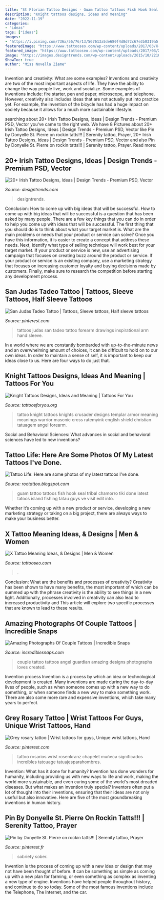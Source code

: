 ```yaml
---
title: "St Florian Tattoo Designs - Guam Tattoo Tattoos Fish Hook Seal Tribal Chamorro Tiki Done Latest Tatoos Island Fishing Tatau Guys Ve Visit Edit Into"
description: "Knight tattoos designs, ideas and meaning"
date: "2022-11-19"
categories:
- "ideas"
tags: ["ideas"]
images:
- "https://i.pinimg.com/736x/56/76/13/567613a5de680f4d8d72c67e3b0319a5.jpg"
featuredImage: "https://www.tattooseo.com/wp-content/uploads/2017/03/X-Tattoo-Meaning-10.jpg"
featured_image: "https://www.tattooseo.com/wp-content/uploads/2017/03/X-Tattoo-Meaning-10.jpg"
image: "https://images.designtrends.com/wp-content/uploads/2015/10/22182850/Small-Irish-Wrist-Tattoo-Design.jpg"
ShowToc: true
author: "Miss Novella Zieme"
---
```



Invention and creativity: What are some examples?
Inventions and creativity are two of the most important aspects of life. They have the ability to change the way people live, work and socialize. Some examples of inventions include: fire starter, pen and paper, microscope, and telephone. However, creativity also includes ideas that are not actually put into practice yet. For example, the invention of the bicycle has had a huge impact on society because it allows for a much more sustainable lifestyle.

	

		
searching about 20+ Irish Tattoo Designs, Ideas | Design Trends - Premium PSD, Vector you've came to the right web. We have 8 Pictures about 20+ Irish Tattoo Designs, Ideas | Design Trends - Premium PSD, Vector like Pin by Donyelle St. Pierre on rockin tatts!!! | Serenity tattoo, Prayer, 20+ Irish Tattoo Designs, Ideas | Design Trends - Premium PSD, Vector and also Pin by Donyelle St. Pierre on rockin tatts!!! | Serenity tattoo, Prayer. Read more:
		
    
## 20+ Irish Tattoo Designs, Ideas | Design Trends - Premium PSD, Vector

<img loading=lazy src="https://images.designtrends.com/wp-content/uploads/2015/10/22182850/Small-Irish-Wrist-Tattoo-Design.jpg" onerror="this.onerror=null;this.src='https://tse1.mm.bing.net/th?id=OIP.vdjLJdT3I78DV_wOLR804wHaHa&amp;pid=15.1';" alt="20+ Irish Tattoo Designs, Ideas | Design Trends - Premium PSD, Vector">

_Source: designtrends.com_

>designtrends. 

	

Conclusion: How to come up with big ideas that will be successful.
How to come up with big ideas that will be successful is a question that has been asked by many people. There are a few key things that you can do in order to help you come up with ideas that will be successful. The first thing that you should do is to think about what your target market is. What are the main problems or needs that your product or service can solve? Once you have this information, it is easier to create a concept that address these needs. Next, identify what type of selling technique will work best for your target market. If your product or service is new, use an advertising campaign that focuses on creating buzz around the product or service. If your product or service is an existing company, use a marketing strategy that focuses on increasing customer loyalty and buying decisions made by customers. Finally, make sure to research the competition before starting any development process.

    
## San Judas Tadeo Tattoo | Tattoos, Sleeve Tattoos, Half Sleeve Tattoos

<img loading=lazy src="https://i.pinimg.com/736x/56/76/13/567613a5de680f4d8d72c67e3b0319a5.jpg" onerror="this.onerror=null;this.src='https://tse1.mm.bing.net/th?id=OIP.hDCB7LiL_7lwQRYRt4AJpwHaNK&amp;pid=15.1';" alt="San Judas Tadeo Tattoo | Tattoos, Sleeve tattoos, Half sleeve tattoos">

_Source: pinterest.com_

>tattoos judas san tadeo tattoo forearm drawings inspirational arm hand sleeve. 

	

In a world where we are constantly bombarded with up-to-the-minute news and an overwhelming amount of choices, it can be difficult to hold on to our own ideas. In order to maintain a sense of self, it is important to keep our ideas close to us. Here are four ways to do just that.

    
## Knight Tattoos Designs, Ideas And Meaning | Tattoos For You

<img loading=lazy src="https://www.tattoosforyou.org/wp-content/uploads/2016/03/Knight-Tattoo-Images.jpg" onerror="this.onerror=null;this.src='https://tse4.mm.bing.net/th?id=OIP.spLq2SnAVA-EHc2jxsM52AHaMT&amp;pid=15.1';" alt="Knight Tattoos Designs, Ideas and Meaning | Tattoos For You">

_Source: tattoosforyou.org_

>tattoo knight tattoos knights crusader designs templar armor meaning meanings warrior masonic cross ratemyink english shield christian tatuagem angel forearm. 

	

Social and Behavioral Sciences: What advances in social and behavioral sciences have led to new inventions?
 

    
## Tattoo Life: Here Are Some Photos Of My Latest Tattoos I&#039;ve Done.

<img loading=lazy src="http://2.bp.blogspot.com/-aKY_rNVdEZw/TmHcOSQlHRI/AAAAAAAAAKw/G2RMj7tXVPg/s1600/DSCF9696.RAF.jpg" onerror="this.onerror=null;this.src='https://tse3.mm.bing.net/th?id=OIP.nwM5zSEZZTexxCmzYa29ygHaLA&amp;pid=15.1';" alt="Tattoo Life: Here are some photos of my latest tattoos I&#039;ve done.">

_Source: roctattoo.blogspot.com_

>guam tattoo tattoos fish hook seal tribal chamorro tiki done latest tatoos island fishing tatau guys ve visit edit into. 

	

Whether it’s coming up with a new product or service, developing a new marketing strategy or taking on a big project, there are always ways to make your business better.

    
## X Tattoo Meaning Ideas, &amp; Designs | Men &amp; Women

<img loading=lazy src="https://www.tattooseo.com/wp-content/uploads/2017/03/X-Tattoo-Meaning-10.jpg" onerror="this.onerror=null;this.src='https://tse1.mm.bing.net/th?id=OIP.2Vya6hfo-YgVqk9rTnY8aQAAAA&amp;pid=15.1';" alt="X Tattoo Meaning Ideas, &amp; Designs | Men &amp; Women">

_Source: tattooseo.com_

>. 

	

Conclusion: What are the benefits and processes of creativity?
Creativity has been shown to have many benefits, the most important of which can be summed up with the phrase creativity is the ability to see things in a new light. Additionally, processes involved in creativity can also lead to increased productivity and This article will explore two specific processes that are known to lead to these results.

    
## Amazing Photographs Of Couple Tattoos | Incredible Snaps

<img loading=lazy src="http://www.incrediblesnaps.com/wp-content/uploads/2016/08/Me-and-my-loves-couple-tattoo-we-created.-Her-Guardian-His-Angel.jpg" onerror="this.onerror=null;this.src='https://tse1.mm.bing.net/th?id=OIP.1pehBUk4J_VIDkBHz53TlAHaJ7&amp;pid=15.1';" alt="Amazing Photographs Of Couple Tattoos | Incredible Snaps">

_Source: incrediblesnaps.com_

>couple tattoo tattoos angel guardian amazing designs photographs loves created. 

	

Invention process
Invention is a process by which an idea or technological development is created. Many inventions are made during the day-to-day lives of people, such as when someone comes up with a new way to do something, or when someone finds a new way to make something work. There are also some more rare and expensive inventions, which take many years to perfect.

    
## Grey Rosary Tattoo | Wrist Tattoos For Guys, Unique Wrist Tattoos, Hand

<img loading=lazy src="https://i.pinimg.com/736x/7a/09/e0/7a09e0b031f06b44cf676b8bc7f274e8--rosary-tattoos-religious-tattoos.jpg" onerror="this.onerror=null;this.src='https://tse4.mm.bing.net/th?id=OIP.Y4QiWwIZ4EjSdBLEJBJ5_wHaI0&amp;pid=15.1';" alt="Grey rosary tattoo | Wrist tattoos for guys, Unique wrist tattoos, Hand">

_Source: pinterest.com_

>tattoo rosarios wrist rosenkranz chapelet muñeca significados increibles tatouage tatuajesparahombres. 

	

Invention: What has it done for humanity?
Invention has done wonders for humanity, including providing us with new ways to life and work, making the world more sustainable, and even curing some of the world's most dreaded diseases. But what makes an invention truly special? Inventors often put a lot of thought into their inventions, ensuring that their ideas are not only useful but also innovative. Here are five of the most groundbreaking inventions in human history.

    
## Pin By Donyelle St. Pierre On Rockin Tatts!!! | Serenity Tattoo, Prayer

<img loading=lazy src="https://i.pinimg.com/736x/bc/f2/cc/bcf2cc9fb1e32600282aed2093d6e868--tattoo-ideas-baseball.jpg" onerror="this.onerror=null;this.src='https://tse4.mm.bing.net/th?id=OIP.AxfPma99f2ICSg3NQXq8rQEAD0&amp;pid=15.1';" alt="Pin by Donyelle St. Pierre on rockin tatts!!! | Serenity tattoo, Prayer">

_Source: pinterest.fr_

>sobriety sober. 

	

Invention is the process of coming up with a new idea or design that may not have been thought of before. It can be something as simple as coming up with a new plan for farming, or even something as complex as inventing a new type of engine. Inventions have helped people throughout history, and continue to do so today. Some of the most famous inventions include the Telephone, The Internet, and the car.

